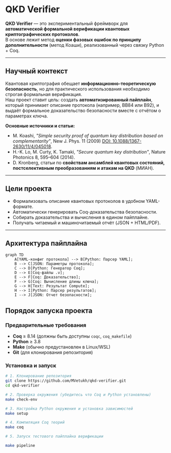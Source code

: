 
# QKD Verifier

**QKD Verifier** — это экспериментальный фреймворк для **автоматической формальной верификации квантовых криптографических протоколов**.  
В основе лежит метод **оценки фазовых ошибок по принципу дополнительности** (метод Коаши), реализованный через связку Python + Coq.

---

## Научный контекст

Квантовая криптография обещает **информационно-теоретическую безопасность**, но для практического использования необходимо строгая формальная верификация.  
Наш проект ставит цель: создать **автоматизированный пайплайн**, который принимает описание протокола (например, BB84 или B92), и выдаёт формальное доказательство безопасности вместе с отчётом о параметрах ключа.

**Основные источники и статьи:**
- M. Koashi, *"Simple security proof of quantum key distribution based on complementarity"*, New J. Phys. 11 (2009) [DOI: 10.1088/1367-2630/11/4/045018](https://doi.org/10.1088/1367-2630/11/4/045018).
- H.-K. Lo, M. Curty, K. Tamaki, *"Secure quantum key distribution"*, Nature Photonics 8, 595–604 (2014).
- D. Kronberg, статьи по **свойствам ансамблей квантовых состояний, постселективным преобразованиям и атакам на QKD** (МИАН).

---

## Цели проекта
- Формализовать описание квантовых протоколов в удобном YAML-формате.  
- Автоматически генерировать Coq-доказательства безопасности.  
- Собирать доказательства и вычисления в едином пайплайне.  
- Получать читаемый и машиночитаемый отчёт (JSON + HTML/PDF).

---

##  Архитектура пайплайна

```mermaid
graph TD
    A[YAML-конфиг протокола] --> B[Python: Парсер YAML];
    B --> C[JSON: Параметры протокола];
    C --> D[Python: Генератор Coq];
    D --> E[Coq-файлы .v];
    E --> F[Coq: Доказательство];
    F --> G[Coq: Вычисление длины ключа];
    G --> H[Text: Результат Compute];
    H --> I[Python: Парсер результатов];
    I --> J[JSON: Отчет безопасности];
```

##  Порядок запуска проекта

### Предварительные требования

- **Coq** ≥ 8.14 (должны быть доступны `coqc`, `coq_makefile`)
- **Python** ≥ 3.8
- **Make** (обычно предустановлен в Linux/WSL)
- **Git** (для клонирования репозитория)

### Установка и запуск

```bash
# 1. Клонирование репозитория
git clone https://github.com/MVetukh/qkd-verifier.git
cd qkd-verifier

# 2. Проверка окружения (убедитесь что Coq и Python установлены)
make check-env

# 3. Настройка Python окружения и установка зависимостей
make setup

# 4. Компиляция Coq теорий
make coq

# 5. Запуск тестового пайплайна верификации

make pipeline
```